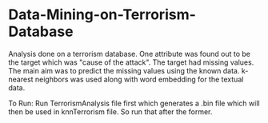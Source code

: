 # Data-Mining-on-Terrorism-Database
Analysis done on a terrorism database. One attribute was found out to be the target which was "cause of the attack". The target had missing values. The main aim was to predict the missing values using the known data. k-nearest neighbors was used along with word embedding for the textual data.

To Run:
Run TerrorismAnalysis file first which generates a .bin file which will then be used in knnTerrorism file.
So run that after the former.
